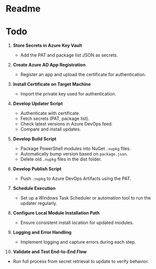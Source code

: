 # Readme



# Todo

1. **Store Secrets in Azure Key Vault**
    - Add the PAT and package list JSON as secrets.

2. **Create Azure AD App Registration**
    - Register an app and upload the certificate for authentication.

3. **Install Certificate on Target Machine**
    - Import the private key used for authentication.

4. **Develop Updater Script**
    - Authenticate with certificate.
    - Fetch secrets (PAT, package list).
    - Check latest versions in Azure DevOps feed.
    - Compare and install updates.

5. **Develop Build Script**
    - Package PowerShell modules into NuGet `.nupkg` files.
    - Automatically bump version based on `package.json`.
    - Delete old `.nupkg` files in the dist folder.

6. **Develop Publish Script**
    - Push `.nupkg` to Azure DevOps Artifacts using the PAT.

7. **Schedule Execution**
    - Set up a Windows Task Scheduler or automation tool to run the updater regularly.

8. **Configure Local Module Installation Path**
    - Ensure consistent install location for updated modules.

9. **Logging and Error Handling**
    - Implement logging and capture errors during each step.

10. **Validate and Test End-to-End Flow**
- Run full process from secret retrieval to update to verify behavior.